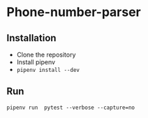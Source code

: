 # Phone-number-parser

## Installation
   - Clone the repository
   - Install pipenv
   - `pipenv install --dev`
## Run
  `pipenv run  pytest --verbose --capture=no`
